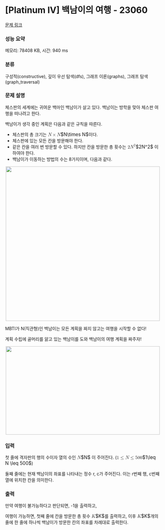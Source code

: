 # [Platinum IV] 백남이의 여행 - 23060 

[문제 링크](https://www.acmicpc.net/problem/23060) 

### 성능 요약

메모리: 78408 KB, 시간: 940 ms

### 분류

구성적(constructive), 깊이 우선 탐색(dfs), 그래프 이론(graphs), 그래프 탐색(graph_traversal)

### 문제 설명

<p>체스판의 세계에는 귀여운 백마인 백남이가 살고 있다. 백남이는 방학을 맞아 체스판 여행을 떠나려고 한다.</p>

<p>백남이가 생각 중인 계획은 다음과 같은 규칙을 따른다.</p>

<ul>
	<li>체스판의 총 크기는 <mjx-container class="MathJax" jax="CHTML" style="font-size: 109%; position: relative;"><mjx-math class="MJX-TEX" aria-hidden="true"><mjx-mi class="mjx-i"><mjx-c class="mjx-c1D441 TEX-I"></mjx-c></mjx-mi><mjx-mo class="mjx-n" space="3"><mjx-c class="mjx-cD7"></mjx-c></mjx-mo><mjx-mi class="mjx-i" space="3"><mjx-c class="mjx-c1D441 TEX-I"></mjx-c></mjx-mi></mjx-math><mjx-assistive-mml unselectable="on" display="inline"><math xmlns="http://www.w3.org/1998/Math/MathML"><mi>N</mi><mo>×</mo><mi>N</mi></math></mjx-assistive-mml><span aria-hidden="true" class="no-mathjax mjx-copytext">$N\times N$</span></mjx-container>이다.</li>
	<li>체스판에 있는 모든 칸을 방문해야 한다.</li>
	<li>같은 칸을 여러 번 방문할 수 있다. 하지만 칸을 방문한 총 횟수는 <mjx-container class="MathJax" jax="CHTML" style="font-size: 109%; position: relative;"><mjx-math class="MJX-TEX" aria-hidden="true"><mjx-mn class="mjx-n"><mjx-c class="mjx-c32"></mjx-c></mjx-mn><mjx-msup><mjx-mi class="mjx-i"><mjx-c class="mjx-c1D441 TEX-I"></mjx-c></mjx-mi><mjx-script style="vertical-align: 0.363em; margin-left: 0.054em;"><mjx-mn class="mjx-n" size="s"><mjx-c class="mjx-c32"></mjx-c></mjx-mn></mjx-script></mjx-msup></mjx-math><mjx-assistive-mml unselectable="on" display="inline"><math xmlns="http://www.w3.org/1998/Math/MathML"><mn>2</mn><msup><mi>N</mi><mn>2</mn></msup></math></mjx-assistive-mml><span aria-hidden="true" class="no-mathjax mjx-copytext">$2N^2$</span></mjx-container> 이하여야 한다.</li>
	<li>백남이가 이동하는 방법의 수는 8가지이며, 다음과 같다.</li>
</ul>

<p style="text-align: center;"><img alt="" src="" style="height: 500px; width: 500px;"><br>
 </p>

<p>MBTI가 N(직관형)인 백남이는 모든 계획을 짜지 않고는 여행을 시작할 수 없다!</p>

<p>계획 수립에 골머리를 앓고 있는 백남이를 도와 백남이의 여행 계획을 짜주자!</p>

<p style="text-align: center;"><img alt="" src="" style="width: 500px; height: 286px;"><br>
 </p>

### 입력 

 <p>첫 줄에 격자판의 행의 수이자 열의 수인 <mjx-container class="MathJax" jax="CHTML" style="font-size: 109%; position: relative;"><mjx-math class="MJX-TEX" aria-hidden="true"><mjx-mi class="mjx-i"><mjx-c class="mjx-c1D441 TEX-I"></mjx-c></mjx-mi></mjx-math><mjx-assistive-mml unselectable="on" display="inline"><math xmlns="http://www.w3.org/1998/Math/MathML"><mi>N</mi></math></mjx-assistive-mml><span aria-hidden="true" class="no-mathjax mjx-copytext">$N$</span></mjx-container> 이 주어진다. (<mjx-container class="MathJax" jax="CHTML" style="font-size: 109%; position: relative;"><mjx-math class="MJX-TEX" aria-hidden="true"><mjx-mn class="mjx-n"><mjx-c class="mjx-c31"></mjx-c></mjx-mn><mjx-mo class="mjx-n" space="4"><mjx-c class="mjx-c2264"></mjx-c></mjx-mo><mjx-mi class="mjx-i" space="4"><mjx-c class="mjx-c1D441 TEX-I"></mjx-c></mjx-mi><mjx-mo class="mjx-n" space="4"><mjx-c class="mjx-c2264"></mjx-c></mjx-mo><mjx-mn class="mjx-n" space="4"><mjx-c class="mjx-c35"></mjx-c><mjx-c class="mjx-c30"></mjx-c><mjx-c class="mjx-c30"></mjx-c></mjx-mn></mjx-math><mjx-assistive-mml unselectable="on" display="inline"><math xmlns="http://www.w3.org/1998/Math/MathML"><mn>1</mn><mo>≤</mo><mi>N</mi><mo>≤</mo><mn>500</mn></math></mjx-assistive-mml><span aria-hidden="true" class="no-mathjax mjx-copytext">$1\leq N \leq 500$</span></mjx-container>)</p>

<p>둘째 줄에는 현재 백남이의 좌표를 나타내는 정수 r, c가 주어진다. 이는 r번째 행, c번째 열에 위치한 칸을 의미한다.</p>

### 출력 

 <p>만약 여행이 불가능하다고 판단되면, -1을 출력하고,</p>

<p>여행이 가능하면, 첫째 줄에 칸을 방문한 총 횟수 <mjx-container class="MathJax" jax="CHTML" style="font-size: 109%; position: relative;"><mjx-math class="MJX-TEX" aria-hidden="true"><mjx-mi class="mjx-i"><mjx-c class="mjx-c1D43E TEX-I"></mjx-c></mjx-mi></mjx-math><mjx-assistive-mml unselectable="on" display="inline"><math xmlns="http://www.w3.org/1998/Math/MathML"><mi>K</mi></math></mjx-assistive-mml><span aria-hidden="true" class="no-mathjax mjx-copytext">$K$</span></mjx-container>를 출력하고, 이후 <mjx-container class="MathJax" jax="CHTML" style="font-size: 109%; position: relative;"><mjx-math class="MJX-TEX" aria-hidden="true"><mjx-mi class="mjx-i"><mjx-c class="mjx-c1D43E TEX-I"></mjx-c></mjx-mi></mjx-math><mjx-assistive-mml unselectable="on" display="inline"><math xmlns="http://www.w3.org/1998/Math/MathML"><mi>K</mi></math></mjx-assistive-mml><span aria-hidden="true" class="no-mathjax mjx-copytext">$K$</span></mjx-container>개의 줄에 한 줄에 하나씩 백남이가 방문한 칸의 좌표를 차례대로 출력한다.</p>

